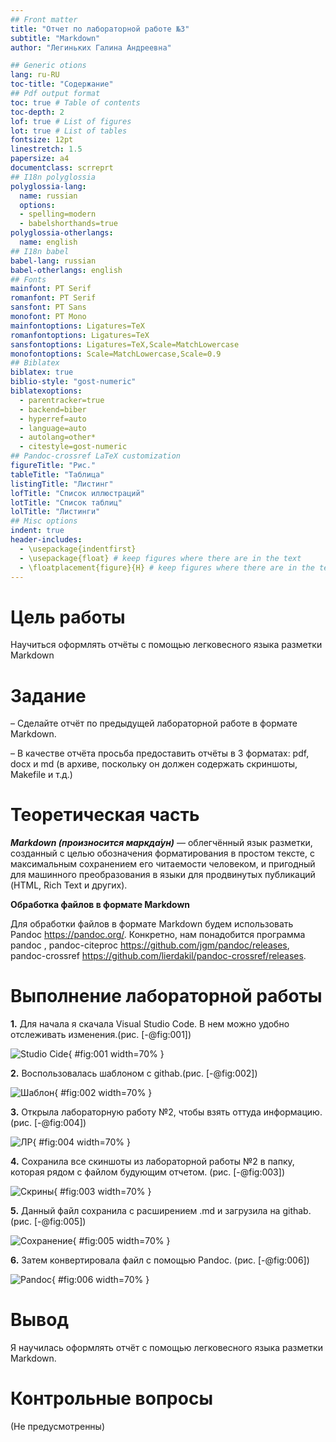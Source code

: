 ```yaml
---
## Front matter
title: "Отчет по лабораторной работе №3"
subtitle: "Markdown"
author: "Легиньких Галина Андреевна"

## Generic otions
lang: ru-RU
toc-title: "Содержание"
## Pdf output format
toc: true # Table of contents
toc-depth: 2
lof: true # List of figures
lot: true # List of tables
fontsize: 12pt
linestretch: 1.5
papersize: a4
documentclass: scrreprt
## I18n polyglossia
polyglossia-lang:
  name: russian
  options:
  - spelling=modern
  - babelshorthands=true
polyglossia-otherlangs:
  name: english
## I18n babel
babel-lang: russian
babel-otherlangs: english
## Fonts
mainfont: PT Serif
romanfont: PT Serif
sansfont: PT Sans
monofont: PT Mono
mainfontoptions: Ligatures=TeX
romanfontoptions: Ligatures=TeX
sansfontoptions: Ligatures=TeX,Scale=MatchLowercase
monofontoptions: Scale=MatchLowercase,Scale=0.9
## Biblatex
biblatex: true
biblio-style: "gost-numeric"
biblatexoptions:
  - parentracker=true
  - backend=biber
  - hyperref=auto
  - language=auto
  - autolang=other*
  - citestyle=gost-numeric
## Pandoc-crossref LaTeX customization
figureTitle: "Рис."
tableTitle: "Таблица"
listingTitle: "Листинг"
lofTitle: "Список иллюстраций"
lotTitle: "Список таблиц"
lolTitle: "Листинги"
## Misc options
indent: true
header-includes:
  - \usepackage{indentfirst}
  - \usepackage{float} # keep figures where there are in the text
  - \floatplacement{figure}{H} # keep figures where there are in the text
---
```


# Цель работы

Научиться оформлять отчёты с помощью легковесного языка разметки Markdown

# Задание

– Сделайте отчёт по предыдущей лабораторной работе в формате Markdown.

– В качестве отчёта просьба предоставить отчёты в 3 форматах: pdf, docx и md (в архиве,
поскольку он должен содержать скриншоты, Makefile и т.д.)

# Теоретическая часть

***Markdown (произносится маркда́ун)*** — облегчённый язык разметки, созданный с целью обозначения форматирования в простом тексте, с максимальным сохранением его читаемости человеком, и пригодный для машинного преобразования в языки для продвинутых публикаций (HTML, Rich Text и других).

**Обработка файлов в формате Markdown**

Для обработки файлов в формате Markdown будем использовать Pandoc
https://pandoc.org/. Конкретно, нам понадобится программа pandoc ,
pandoc-citeproc https://github.com/jgm/pandoc/releases, pandoc-crossref
https://github.com/lierdakil/pandoc-crossref/releases.

# Выполнение лабораторной работы


**1.** Для начала я скачала Visual Studio Code. В нем можно удобно отслеживать изменения.(рис. [-@fig:001])

![Studio Cide](image/1.png){ #fig:001 width=70% }

**2.** Воспользовалась шаблоном с githab.(рис. [-@fig:002])

![Шаблон](image/2.png){ #fig:002 width=70% }

**3.** Открыла лабораторную работу №2, чтобы взять оттуда информацию.(рис. [-@fig:004])

![ЛР](image/4.png){ #fig:004 width=70% }

 **4.** Сохранила все скиншоты из лабораторной работы №2 в папку, которая рядом с файлом будующим отчетом. (рис. [-@fig:003])

![Скрины](image/3.png){ #fig:003 width=70% }

 **5.** Данный файл сохранила с расширением .md и загрузила на githab. (рис. [-@fig:005])
 
![Сохранение](image/5.png){ #fig:005 width=70% }

 **6.** Затем конвертировала файл с помощью Pandoc. (рис. [-@fig:006])

![Pandoc](image/6.png){ #fig:006 width=70% }

 # Вывод

 Я научилась оформлять отчёт с помощью легковесного языка разметки Markdown.

 # Контрольные вопросы 

 (Не предусмотренны)
